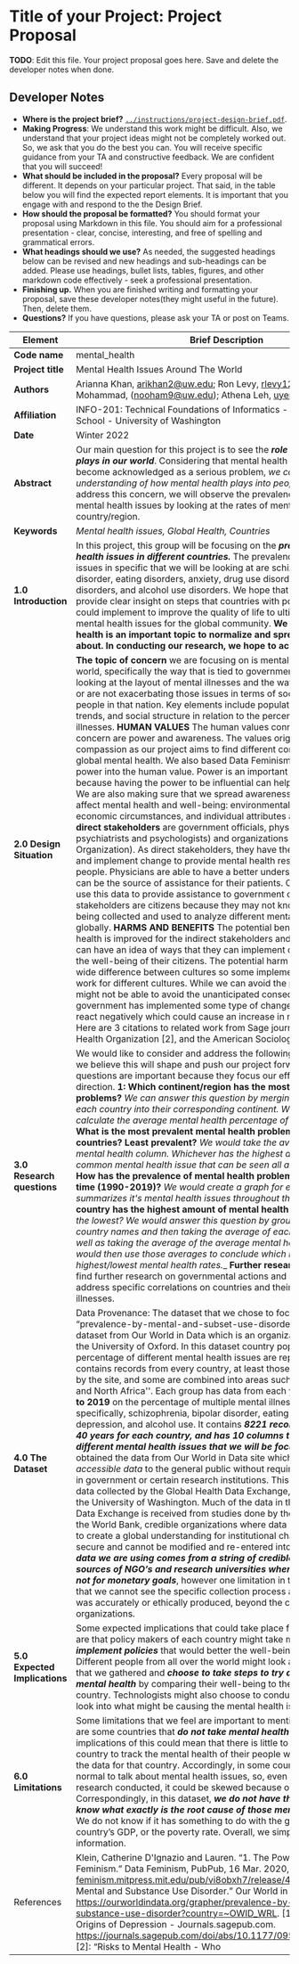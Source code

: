 # Title of your Project: Project Proposal

**TODO**: Edit this file. Your project proposal goes here. Save and delete the developer notes when done.

## Developer Notes

* **Where is the project brief?**  [`../instructions/project-design-brief.pdf`](../instructions/project-design-brief.pdf).
* **Making Progress**: We understand this work might be difficult. Also, we understand that your project ideas might not be completely worked out. So, we ask that you do the best you can. You will receive specific guidance from your TA and constructive feedback. We are confident that you will succeed!
* **What should be included in the proposal?** Every proposal will be different. It depends on your particular project.  That said, in the table below you will find the expected report elements.  It is important that you engage with and respond to the the Design Brief.
* **How should the proposal be formatted?** You should format your proposal using Markdown in this file. You should aim for a professional presentation - clear, concise, interesting, and free of spelling and grammatical errors.
* **What headings should we use?** As needed, the suggested headings below can be revised and new headings and sub-headings can be added. Please use headings, bullet lists, tables, figures, and other markdown code effectively - seek a professional presentation.
* **Finishing up.** When you are finished writing and formatting your proposal, save these developer notes(they might useful in the future). Then, delete them.
* **Questions?** If you have questions, please ask your TA or post on Teams.

|**Element** | Brief Description|
|---------------| --------------
|**Code name**| mental_health |
|**Project title**| Mental Health Issues Around The World |
|**Authors**| Arianna Khan, arikhan2@uw.edu;  Ron Levy, rlevy123@uws.edu; Nooha Mohammad, (nooham9@uw.edu); Athena Leh, uyenmile@uw.edu |
|**Affiliation** |  INFO-201: Technical Foundations of Informatics - The Information School - University of Washington |
|**Date** | Winter 2022|
|**Abstract** | Our main question for this project is to see the **_role that mental health plays in our world_**. Considering that mental health has only recently become acknowledged as a serious problem, _we can get a better understanding of how mental health plays into people’s lives._ To address this concern, we will observe the prevalence of different mental health issues by looking at the rates of mental health per country/region.|
|**Keywords** | _Mental health issues, Global Health, Countries_ |
|**1.0 Introduction** | In this project, this group will be focusing on the **_prevalence of mental health issues in different countries._** The prevalence of mental health issues in specific that we will be looking at are schizophrenia, bipolar disorder, eating disorders, anxiety, drug use disorders, depressive disorders, and alcohol use disorders. We hope that our research will provide clear insight on steps that countries with poor mental health could implement to improve the quality of life to ultimately reduce mental health issues for the global community. **We believe that mental health is an important topic to normalize and spread information about. In conducting our research, we hope to achieve this.** |
|**2.0 Design Situation** | **The topic of concern** we are focusing on is mental illnesses across the world, specifically the way that is tied to government actions. We are looking at the layout of mental illnesses and the way governments are or are not exacerbating those issues in terms of social resources for the people in that nation. Key elements include population health, global trends, and social structure in relation to the percentage of mental illnesses. **HUMAN VALUES** The human values connected to our topic of concern are power and awareness. The values originate from compassion as our project aims to find different correlations to improve global mental health. We also based Data Feminism’s definition of power into the human value. Power is an important human value because having the power to be influential can help spread awareness. We are also making sure that we spread awareness of factors that affect mental health and well-being: environmental factors, social and economic circumstances, and individual attributes and behaviors. The **direct stakeholders** are government officials, physicians (i.e. psychiatrists and psychologists) and organizations (i.e. World Health Organization). As direct stakeholders, they have the power to influence and implement change to provide mental health resources for the people. Physicians are able to have a better understanding of how they can be the source of assistance for their patients. Organizations can use this data to provide assistance to government officials. Indirect stakeholders are citizens because they may not know that this data is being collected and used to analyze different mental health issues globally. **HARMS AND BENEFITS** The potential benefits are mental health is improved for the indirect stakeholders and the government can have an idea of ways that they can implement change to improve the well-being of their citizens. The potential harm is that there is a wide difference between cultures so some implementations may not work for different cultures. While we can avoid the potential harm, we might not be able to avoid the unanticipated consequences. If the government has implemented some type of change, the people could react negatively which could cause an increase in mental health issues. Here are 3 citations to related work from Sage journals [1] , The World Health Organization [2], and the American Sociological Association [3] ​​|
|**3.0 Research questions** | We would like to consider and address the following questions because we believe this will shape and push our project forward.  These questions are important because they focus our efforts in the same direction. **1: Which continent/region has the most mental health problems?** _We can answer this question by merging and summarizing each country into their corresponding continent. We would then calculate the average mental health percentage of each continent._  **2: What is the most prevalent mental health problem among the countries? Least prevalent?** _We would take the average of each mental health column. Whichever has the highest average is the most common mental health issue that can be seen all around the world_ **3: How has the prevalence of mental health problems developed over time (1990-2019)?** _We would create a graph for each continent that summarizes it's mental health issues throughout the years._ **4: Which country has the highest amount of mental health issues?** _Which has the lowest? We would answer this question by grouping together the country names and then taking the average of each of the columns as well as taking the average of the average mental health columns. We would then use those averages to conclude which has the highest/lowest mental health rates.__  **Further research:** We intend to find further research on governmental actions and social welfare to address specific correlations on  countries and their population's mental illnesses. |
|**4.0 The Dataset**| Data Provenance: The dataset that we chose to focus on is called “prevalence-by-mental-and-subset-use-disorder.” We found this dataset from Our World in Data which is an organization sponsored by the University of Oxford. In this dataset country populations and their percentage of different mental health issues are represented. It contains records from every country, at least those formally recognized by the site, and some are combined into areas such as the “Middle east and North Africa''. Each group has data from each year between **1990 to 2019** on the percentage of multiple mental illnesses; more specifically, schizophrenia, bipolar disorder, eating disorders, drug use, depression, and alcohol use. It contains **_8221 records, has a range of 40 years for each country, and has 10 columns that represent different mental health issues that we will be focusing on._** We obtained the data from Our World in Data site which provides _accessible data_ to the general public without requirements on inclusion in government or certain research institutions. This dataset combines data collected by the Global Health Data Exchange, which is owned by the University of Washington. Much of the data in the Global Health Data Exchange is received from studies done by the IPUMS, ICPSR, and the World Bank, credible organizations where data is collected in order to create a global understanding for institutional change. It is held secure and cannot be modified and re-entered into the databases. **_The data we are using comes from a string of credible and trustworthy sources of NGO’s and research universities where data collection is not for monetary goals_**, however one limitation in the provenance is that we cannot see the specific collection process and cannot ensure it was accurately or ethically produced, beyond the credibility of the organizations. |
|**5.0 Expected Implications** |Some expected implications that could take place from this research are that policy makers of each country might take more steps to **_implement policies_** that would better the well-being of their people. Different people from all over the world might look at the information that we gathered and **_choose to take steps to try and better their mental health_** by comparing their well-being to the people in their country. Technologists might also choose to conduct more research to look into what might be causing the mental health issues in each region.  |
|**6.0 Limitations** | Some limitations that we feel are important to mention include that there are some countries that **_do not take mental health very seriously_**. The implications of this could mean that there is little to no research in that country to track the mental health of their people which would affect the data for that country. Accordingly, in some countries, it is not normal to talk about mental health issues, so, even if there was research conducted, it could be skewed because of response bias. Correspondingly, in this dataset, **_we do not have the information to know what exactly is the root cause of those mental health issues_**. We do not know if it has something to do with the government, the country’s GDP, or the poverty rate. Overall, we simply do not have that information.  |
|References | Klein, Catherine D'Ignazio and Lauren. “1. The Power Chapter · Data Feminism.” Data Feminism, PubPub, 16 Mar. 2020, https://data-feminism.mitpress.mit.edu/pub/vi8obxh7/release/4. [4]: “Prevalence by Mental and Substance Use Disorder.” Our World in Data, https://ourworldindata.org/grapher/prevalence-by-mental-and-substance-use-disorder?country=~OWID_WRL. [1]: Psychometric Origins of Depression - Journals.sagepub.com. https://journals.sagepub.com/doi/abs/10.1177/09526951211009085. [2]: “Risks to Mental Health - Who | World Health Organization.” World Health Organization, 27 Aug. 2012, https://www.who.int/mental_health/mhgap/risks_to_mental_health_EN_27_08_12.pdf. [3] Social Structure, Stress, and Mental Health ... - JSTOR HOME. https://www.jstor.org/stable/pdf/2095777.pdf.  |
